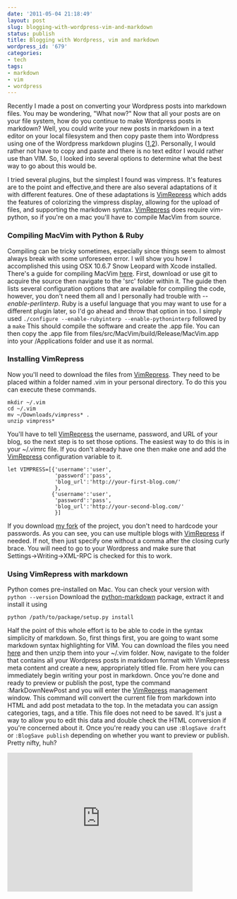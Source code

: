 ```yaml
---
date: '2011-05-04 21:18:49'
layout: post
slug: blogging-with-wordpress-vim-and-markdown
status: publish
title: Blogging with Wordpress, vim and markdown
wordpress_id: '679'
categories:
- tech
tags:
- markdown
- vim
- wordpress
---
```


Recently I made a post on converting your Wordpress posts into markdown files. You may be wondering, "What now?" Now that all your posts are on your file system, how do you continue to make Wordpress posts in markdown? Well, you could write your new posts in markdown in a text editor on your local filesystem and then copy paste them into Wordpress using one of the Wordpress markdown plugins ([1](http://wordpress.org/extend/plugins/markdown-on-save/),[2](http://wordpress.org/extend/plugins/markdown-for-wordpress-and-bbpress/)). Personally, I would rather not have to copy and paste and there is no text editor I would rather use than VIM. So, I looked into several options to determine what the best way to go about this would be.

I tried several plugins, but the simplest I found was vimpress. It's features are to the point and effective,and there are also several adaptations of it with different features. One of these adaptations is [VimRepress](http://www.vim.org/scripts/script.php?script_id=3510) which adds the features of colorizing the vimpress display, allowing for the upload of files, and supporting the markdown syntax. [VimRepress](http://www.vim.org/scripts/script.php?script_id=3510) does require vim-python, so if you're on a mac you'll have to compile MacVim from source.

### Compiling MacVim with Python & Ruby

Compiling can be tricky sometimes, especially since things seem to almost always break with some unforeseen error. I will show you how I accomplished this using OSX 10.6.7 Snow Leopard with Xcode installed. There's a guide for compiling MacVim [here](https://github.com/b4winckler/macvim/wiki/Building). First, download or use git to acquire the source then navigate to the 'src' folder within it. The guide then lists several configuration options that are available for compiling the code, however, you don't need them all and I personally had trouble with _--enable-perlinterp_. Ruby is a useful language that you may want to use for a different plugin later, so I'd go ahead and throw that option in too. I simply used `./configure --enable-rubyinterp --enable-pythoninterp` followed by a `make` This should compile the software and create the .app file. You can then copy the .app file from files/src/MacVim/build/Release/MacVim.app into your /Applications folder and use it as normal.

### Installing VimRepress

Now you'll need to download the files from [VimRepress](http://www.vim.org/scripts/script.php?script_id=3510). They need to be placed within a folder named .vim in your personal directory. To do this you can execute these commands.

```
mkdir ~/.vim
cd ~/.vim
mv ~/Downloads/vimpress* .
unzip vimpress*
```

You'll have to tell [VimRepress](http://www.vim.org/scripts/script.php?script_id=3510) the username, password, and URL of your blog, so the next step is to set those options. The easiest way to do this is in your ~/.vimrc file. If you don't already have one then make one and add the [VimRepress](http://www.vim.org/scripts/script.php?script_id=3510) configuration variable to it.

```
let VIMPRESS=[{'username':'user', 
               'password':'pass', 
               'blog_url':'http://your-first-blog.com/' 
               }, 
              {'username':'user', 
               'password':'pass', 
               'blog_url':'http://your-second-blog.com/' 
               }]
```

If you download [my fork](https://github.com/connermcd/VimRepress) of the project, you don't need to hardcode your passwords. As you can see, you can use multiple blogs with [VimRepress](http://www.vim.org/scripts/script.php?script_id=3510) if needed. If not, then just specify one without a comma after the closing curly brace. You will need to go to your Wordpress and make sure that Settings→Writing→XML-RPC is checked for this to work.

### Using VimRepress with markdown
Python comes pre-installed on Mac. You can check your version with `python --version` Download the [python-markdown](http://pypi.python.org/pypi/Markdown) package, extract it and install it using 

```
python /path/to/package/setup.py install
```

Half the point of this whole effort is to be able to code in the syntax simplicity of markdown. So, first things first, you are going to want some markdown syntax highlighting for VIM. You can download the files you need [here](https://github.com/plasticboy/vim-markdown) and then unzip them into your ~/.vim folder. Now, navigate to the folder that contains all your Wordpress posts in markdown format with VimRepress meta content and create a new, appropriately titled file. From here you can immediately begin writing your post in markdown. Once you're done and ready to preview or publish the post, type the command :MarkDownNewPost and you will enter the [VimRepress](http://www.vim.org/scripts/script.php?script_id=3510) management window. This command will convert the current file from markdown into HTML and add post metadata to the top. In the metadata you can assign categories, tags, and a title. This file does not need to be saved. It's just a way to allow you to edit this data and double check the HTML conversion if you're concerned about it. Once you're ready you can use `:BlogSave draft` or `:BlogSave publish` depending on whether you want to preview or publish. Pretty nifty, huh?

<iframe width="420" height="315" src="http://www.youtube.com/embed/nBHBwOns5bE" frameborder="0" allowfullscreen></iframe>
